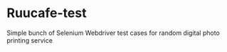 # Ruucafe-test
Simple bunch of Selenium Webdriver test cases for random digital photo printing service
